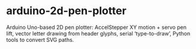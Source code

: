 # arduino-2d-pen-plotter
Arduino Uno-based 2D pen plotter: AccelStepper XY motion + servo pen lift, vector letter drawing from header glyphs, serial ‘type-to-draw’, Python tools to convert SVG paths.
